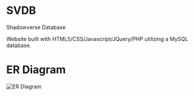 # SVDB
Shadowverse Database

Website built with HTML5/CSS/Javascript/JQuery/PHP utilizing a MySQL database.

# ER Diagram

![ER Diagram](https://github.com/margao/SVDB/master/Updated%20ER%20Diagram.jpg)
